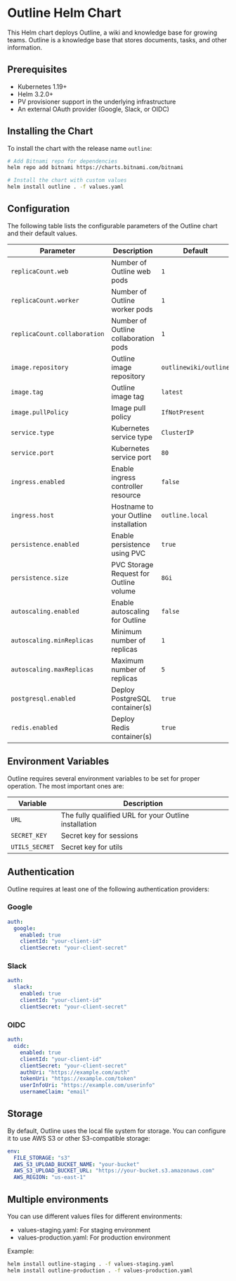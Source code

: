 # Outline Helm Chart

This Helm chart deploys Outline, a wiki and knowledge base for growing teams. Outline is a knowledge base that stores documents, tasks, and other information.

## Prerequisites

- Kubernetes 1.19+
- Helm 3.2.0+
- PV provisioner support in the underlying infrastructure
- An external OAuth provider (Google, Slack, or OIDC)

## Installing the Chart

To install the chart with the release name `outline`:

```bash
# Add Bitnami repo for dependencies
helm repo add bitnami https://charts.bitnami.com/bitnami

# Install the chart with custom values
helm install outline . -f values.yaml
```

## Configuration

The following table lists the configurable parameters of the Outline chart and their default values.

| Parameter                    | Description                            | Default               |
| ---------------------------- | -------------------------------------- | --------------------- |
| `replicaCount.web`           | Number of Outline web pods             | `1`                   |
| `replicaCount.worker`        | Number of Outline worker pods          | `1`                   |
| `replicaCount.collaboration` | Number of Outline collaboration pods   | `1`                   |
| `image.repository`           | Outline image repository               | `outlinewiki/outline` |
| `image.tag`                  | Outline image tag                      | `latest`              |
| `image.pullPolicy`           | Image pull policy                      | `IfNotPresent`        |
| `service.type`               | Kubernetes service type                | `ClusterIP`           |
| `service.port`               | Kubernetes service port                | `80`                  |
| `ingress.enabled`            | Enable ingress controller resource     | `false`               |
| `ingress.host`               | Hostname to your Outline installation  | `outline.local`       |
| `persistence.enabled`        | Enable persistence using PVC           | `true`                |
| `persistence.size`           | PVC Storage Request for Outline volume | `8Gi`                 |
| `autoscaling.enabled`        | Enable autoscaling for Outline         | `false`               |
| `autoscaling.minReplicas`    | Minimum number of replicas             | `1`                   |
| `autoscaling.maxReplicas`    | Maximum number of replicas             | `5`                   |
| `postgresql.enabled`         | Deploy PostgreSQL container(s)         | `true`                |
| `redis.enabled`              | Deploy Redis container(s)              | `true`                |

## Environment Variables

Outline requires several environment variables to be set for proper operation. The most important ones are:

| Variable       | Description                                           |
| -------------- | ----------------------------------------------------- |
| `URL`          | The fully qualified URL for your Outline installation |
| `SECRET_KEY`   | Secret key for sessions                               |
| `UTILS_SECRET` | Secret key for utils                                  |

## Authentication

Outline requires at least one of the following authentication providers:

### Google

```yaml
auth:
  google:
    enabled: true
    clientId: "your-client-id"
    clientSecret: "your-client-secret"
```

### Slack

```yaml
auth:
  slack:
    enabled: true
    clientId: "your-client-id"
    clientSecret: "your-client-secret"
```

### OIDC

```yaml
auth:
  oidc:
    enabled: true
    clientId: "your-client-id"
    clientSecret: "your-client-secret"
    authUri: "https://example.com/auth"
    tokenUri: "https://example.com/token"
    userInfoUri: "https://example.com/userinfo"
    usernameClaim: "email"
```

## Storage

By default, Outline uses the local file system for storage. You can configure it to use AWS S3 or other S3-compatible storage:

```yaml
env:
  FILE_STORAGE: "s3"
  AWS_S3_UPLOAD_BUCKET_NAME: "your-bucket"
  AWS_S3_UPLOAD_BUCKET_URL: "https://your-bucket.s3.amazonaws.com"
  AWS_REGION: "us-east-1"
```

## Multiple environments

You can use different values files for different environments:

- values-staging.yaml: For staging environment
- values-production.yaml: For production environment

Example:

```bash
helm install outline-staging . -f values-staging.yaml
helm install outline-production . -f values-production.yaml
```
